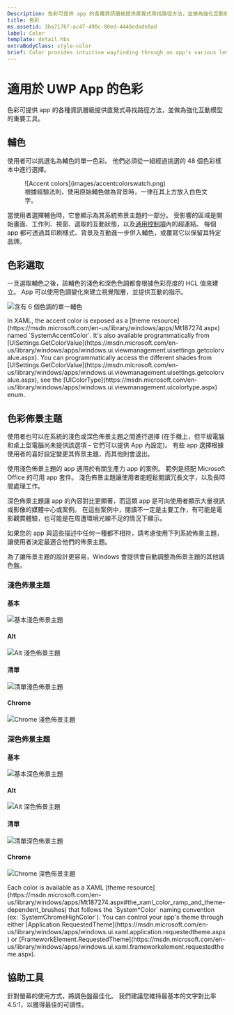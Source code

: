 ```yaml
---
Description: 色彩可提供 app 的各種資訊層級提供直覺式尋找路徑方法，並做為強化互動模型的重要工具。
title: 色彩
ms.assetid: 3ba7176f-ac47-498c-80ed-4448edade8ad
label: Color
template: detail.hbs
extraBodyClass: style-color
brief: Color provides intuitive wayfinding through an app's various levels of information and serves as a crucial tool for reinforcing the interaction model.<br /><br />In Windows, color is also personal. Users can choose a color and a light or dark theme to be reflected throughout their experience.
---
```


# 適用於 UWP App 的色彩
色彩可提供 app 的各種資訊層級提供直覺式尋找路徑方法，並做為強化互動模型的重要工具。

## 輔色

使用者可以挑選名為輔色的單一色彩。 他們必須從一組經過挑選的 48 個色彩樣本中進行選擇。


<!-- Alternate version for the dev center. Need to add hex values. -->
<figure>
![Accent colors](images/accentcolorswatch.png)
<figcaption>根據經驗法則，使用原始輔色做為背景時，一律在其上方放入白色文字。</figcaption>
</figure>

當使用者選擇輔色時，它會顯示為其系統佈景主題的一部分。 受影響的區域是開始畫面、工作列、視窗、選取的互動狀態，以及[通用控制項](https://dev.windows.com/design/controls-patterns)內的超連結。 每個 app 都可透過其印刷樣式、背景及互動進一步併入輔色，或覆寫它以保留其特定品牌。

## 色彩選取

一旦選取輔色之後，該輔色的淺色和深色色調都會根據色彩亮度的 HCL 值來建立。 App 可以使用色調變化來建立視覺階層，並提供互動的指示。

![含有 6 個色調的單一輔色](images/shades.png)

<aside class="aside-dev">
    <div class="aside-dev-title">
    </div>
    <div class="aside-dev-content">
            In XAML, the accent color is exposed as a [theme resource](https://msdn.microsoft.com/en-us/library/windows/apps/Mt187274.aspx) named `SystemAccentColor`. It's also available programmatically from [UISettings.GetColorValue](https://msdn.microsoft.com/en-us/library/windows/apps/windows.ui.viewmanagement.uisettings.getcolorvalue.aspx). You can programmatically access the different shades from [UISettings.GetColorValue](https://msdn.microsoft.com/en-us/library/windows/apps/windows.ui.viewmanagement.uisettings.getcolorvalue.aspx), see the [UIColorType](https://msdn.microsoft.com/en-us/library/windows/apps/windows.ui.viewmanagement.uicolortype.aspx) enum.
    </div>
</aside>

## 色彩佈景主題

使用者也可以在系統的淺色或深色佈景主題之間進行選擇 (在手機上，但平板電腦和桌上型電腦尚未提供該選項 - 它們可以提供 App 內設定)。 有些 app 選擇根據使用者的喜好設定變更其佈景主題，而其他則會退出。

使用淺色佈景主題的 app 適用於有關生產力 app 的案例。 範例是搭配 Microsoft Office 的可用 app 套件。 淺色佈景主題讓使用者能輕鬆閱讀冗長文字，以及長時間處理工作。

深色佈景主題讓 app 的內容對比更顯著，而這類 app 是可向使用者顯示大量視訊或影像的媒體中心或案例。 在這些案例中，閱讀不一定是主要工作，有可能是電影觀賞體驗，也可能是在周遭環境光線不足的情況下顯示。

如果您的 app 與這些描述中任何一種都不相符，請考慮使用下列系統佈景主題，讓使用者決定最適合他們的佈景主題。

為了讓佈景主題的設計更容易，Windows 會提供會自動調整為佈景主題的其他調色盤。


<!-- OP version -->
### 淺色佈景主題
#### 基本
![基本淺色佈景主題](images/themes-light-base.png)
#### Alt
![Alt 淺色佈景主題](images/themes-light-alt.png)
#### 清單
![清單淺色佈景主題](images/themes-light-list.png)
#### Chrome
![Chrome 淺色佈景主題](images/themes-light-chrome.png)
### 深色佈景主題
#### 基本
![基本深色佈景主題](images/themes-dark-base.png)
#### Alt
![Alt 深色佈景主題](images/themes-dark-alt.png)
#### 清單
![清單深色佈景主題](images/themes-dark-list.png)
#### Chrome
![Chrome 深色佈景主題](images/themes-dark-chrome.png)


<aside class="aside-dev">
    <div class="aside-dev-title">
    </div>
    <div class="aside-dev-content">
            Each color is available as a XAML [theme resource](https://msdn.microsoft.com/en-us/library/windows/apps/Mt187274.aspx#the_xaml_color_ramp_and_theme-dependent_brushes) that follows the `System*Color` naming convention (ex: `SystemChromeHighColor`). You can control your app's theme through either [Application.RequestedTheme](https://msdn.microsoft.com/en-us/library/windows/apps/windows.ui.xaml.application.requestedtheme.aspx) or [FrameworkElement.RequestedTheme](https://msdn.microsoft.com/en-us/library/windows/apps/windows.ui.xaml.frameworkelement.requestedtheme.aspx).
    </div>
</aside>

## 協助工具

針對螢幕的使用方式，將調色盤最佳化。 我們建議您維持最基本的文字對比率 4.5:1，以獲得最佳的可讀性。


<!--HONumber=Mar16_HO5-->


